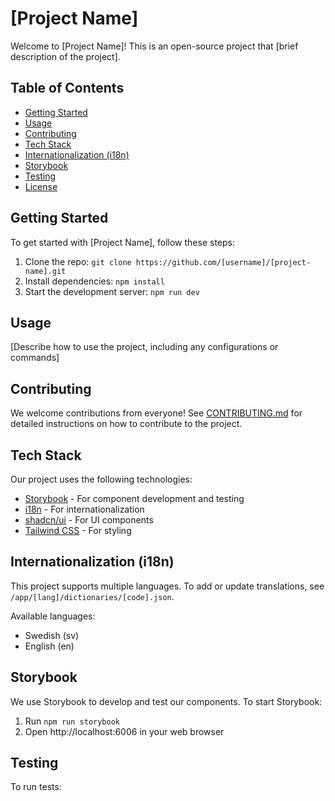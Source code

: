 # [Project Name]

Welcome to [Project Name]! This is an open-source project that [brief description of the project].

## Table of Contents

- [Getting Started](#getting-started)
- [Usage](#usage)
- [Contributing](#contributing)
- [Tech Stack](#tech-stack)
- [Internationalization (i18n)](#internationalization-i18n)
- [Storybook](#storybook)
- [Testing](#testing)
- [License](#license)

## Getting Started

To get started with [Project Name], follow these steps:

1. Clone the repo: `git clone https://github.com/[username]/[project-name].git`
2. Install dependencies: `npm install`
3. Start the development server: `npm run dev`

## Usage

[Describe how to use the project, including any configurations or commands]

## Contributing

We welcome contributions from everyone! See [CONTRIBUTING.md](CONTRIBUTING.md) for detailed instructions on how to contribute to the project.

## Tech Stack

Our project uses the following technologies:

- [Storybook](https://storybook.js.org/docs/react/get-started/introduction) - For component development and testing
- [i18n](https://nextjs.org/docs/app/building-your-application/routing/internationalization) - For internationalization
- [shadcn/ui](https://ui.shadcn.com/docs) - For UI components
- [Tailwind CSS](https://tailwindcss.com/docs) - For styling

## Internationalization (i18n)

This project supports multiple languages. To add or update translations, see `/app/[lang]/dictionaries/[code].json`.

Available languages:

- Swedish (sv)
- English (en)

## Storybook

We use Storybook to develop and test our components. To start Storybook:

1. Run `npm run storybook`
2. Open http://localhost:6006 in your web browser

## Testing

To run tests:

